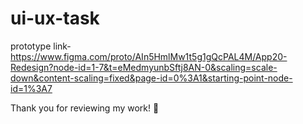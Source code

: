 # ui-ux-task

prototype link-
https://www.figma.com/proto/AIn5HmlMw1t5g1gQcPAL4M/App20-Redesign?node-id=1-7&t=eMedmyunbSftj8AN-0&scaling=scale-down&content-scaling=fixed&page-id=0%3A1&starting-point-node-id=1%3A7



Thank you for reviewing my work! 🙏
